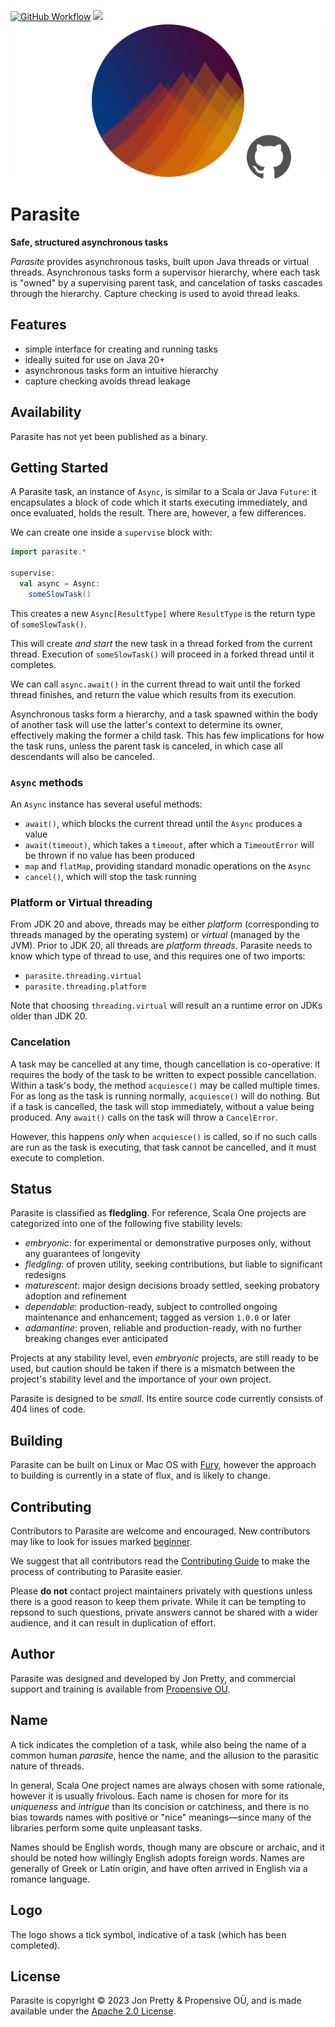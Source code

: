 [<img alt="GitHub Workflow" src="https://img.shields.io/github/actions/workflow/status/propensive/parasite/main.yml?style=for-the-badge" height="24">](https://github.com/propensive/parasite/actions)
[<img src="https://img.shields.io/discord/633198088311537684?color=8899f7&label=DISCORD&style=for-the-badge" height="24">](https://discord.gg/7b6mpF6Qcf)
<img src="/doc/images/github.png" valign="middle">

# Parasite

__Safe, structured asynchronous tasks__

_Parasite_ provides asynchronous tasks, built upon Java threads or virtual
threads. Asynchronous tasks form a supervisor hierarchy, where each task is
"owned" by a supervising parent task, and cancelation of tasks cascades through
the hierarchy. Capture checking is used to avoid thread leaks.

## Features

- simple interface for creating and running tasks
- ideally suited for use on Java 20+
- asynchronous tasks form an intuitive hierarchy
- capture checking avoids thread leakage


## Availability

Parasite has not yet been published as a binary.

## Getting Started

A Parasite task, an instance of `Async`, is similar to a Scala or Java
`Future`: it encapsulates a block of code which it starts executing
immediately, and once evaluated, holds the result. There are, however, a few
differences.

We can create one inside a `supervise` block with:
```scala
import parasite.*

supervise:
  val async = Async:
    someSlowTask()
```

This creates a new `Async[ResultType]` where `ResultType` is the return type of
`someSlowTask()`.

This will create *and start* the new task in a thread forked from the current
thread. Execution of `someSlowTask()` will proceed in a forked thread until it
completes.

We can call `async.await()` in the current thread to wait until the forked
thread finishes, and return the value which results from its execution.



Asynchronous tasks form a hierarchy, and a task spawned within the body of
another task will use the latter's context to determine its owner, effectively
making the former a child task. This has few implications for how the task
runs, unless the parent task is canceled, in which case all descendants will
also be canceled.

### `Async` methods

An `Async` instance has several useful methods:
- `await()`, which blocks the current thread until the `Async` produces a value
- `await(timeout)`, which takes a `timeout`, after which a `TimeoutError` will
  be thrown if no value has been produced
- `map` and `flatMap`, providing standard monadic operations on the `Async`
- `cancel()`, which will stop the task running

### Platform or Virtual threading

From JDK 20 and above, threads may be either _platform_ (corresponding to
threads managed by the operating system) or _virtual_ (managed by the JVM).
Prior to JDK 20, all threads are _platform threads_. Parasite needs to know
which type of thread to use, and this requires one of two imports:
- `parasite.threading.virtual`
- `parasite.threading.platform`

Note that choosing `threading.virtual` will result an a runtime error on JDKs
older than JDK 20.

### Cancelation

A task may be cancelled at any time, though cancellation is co-operative: it
requires the body of the task to be written to expect possible cancellation.
Within a task's body, the method `acquiesce()` may be called multiple times. For
as long as the task is running normally, `acquiesce()` will do nothing. But if a
task is cancelled, the task will stop immediately, without a value being
produced. Any `await()` calls on the task will throw a `CancelError`.

However, this happens _only_ when `acquiesce()` is called, so if no such calls
are run as the task is executing, that task cannot be cancelled, and it must
execute to completion.



## Status

Parasite is classified as __fledgling__. For reference, Scala One projects are
categorized into one of the following five stability levels:

- _embryonic_: for experimental or demonstrative purposes only, without any guarantees of longevity
- _fledgling_: of proven utility, seeking contributions, but liable to significant redesigns
- _maturescent_: major design decisions broady settled, seeking probatory adoption and refinement
- _dependable_: production-ready, subject to controlled ongoing maintenance and enhancement; tagged as version `1.0.0` or later
- _adamantine_: proven, reliable and production-ready, with no further breaking changes ever anticipated

Projects at any stability level, even _embryonic_ projects, are still ready to
be used, but caution should be taken if there is a mismatch between the
project's stability level and the importance of your own project.

Parasite is designed to be _small_. Its entire source code currently consists
of 404 lines of code.

## Building

Parasite can be built on Linux or Mac OS with [Fury](/propensive/fury), however
the approach to building is currently in a state of flux, and is likely to
change.

## Contributing

Contributors to Parasite are welcome and encouraged. New contributors may like to look for issues marked
<a href="https://github.com/propensive/parasite/labels/beginner">beginner</a>.

We suggest that all contributors read the [Contributing Guide](/contributing.md) to make the process of
contributing to Parasite easier.

Please __do not__ contact project maintainers privately with questions unless
there is a good reason to keep them private. While it can be tempting to
repsond to such questions, private answers cannot be shared with a wider
audience, and it can result in duplication of effort.

## Author

Parasite was designed and developed by Jon Pretty, and commercial support and training is available from
[Propensive O&Uuml;](https://propensive.com/).



## Name

A tick indicates the completion of a task, while also being the name of a common human _parasite_, hence the name, and the allusion to the parasitic nature of threads.

In general, Scala One project names are always chosen with some rationale, however it is usually
frivolous. Each name is chosen for more for its _uniqueness_ and _intrigue_ than its concision or
catchiness, and there is no bias towards names with positive or "nice" meanings—since many of the
libraries perform some quite unpleasant tasks.

Names should be English words, though many are obscure or archaic, and it should be noted how
willingly English adopts foreign words. Names are generally of Greek or Latin origin, and have
often arrived in English via a romance language.

## Logo

The logo shows a tick symbol, indicative of a task (which has been completed).

## License

Parasite is copyright &copy; 2023 Jon Pretty & Propensive O&Uuml;, and is made available under the
[Apache 2.0 License](/license.md).
